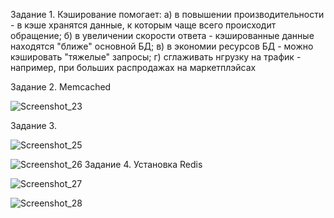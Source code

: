 Задание 1.
Кэширование помогает:
а) в повышении производительности - в кэше хранятся данные, к которым чаще всего происходит обращение;
б) в увеличении скорости ответа - кэшированные данные находятся "ближе" основной БД;
в) в экономии ресурсов БД - можно кэшировать "тяжелые" запросы;
г) сглаживать нгрузку на трафик - например, при больших распродажах на маркетплэйсах

Задание 2. Memcached

![Screenshot_23](https://user-images.githubusercontent.com/31319996/208237195-91a3987a-4b88-4c79-b065-ace1363670b5.jpg)

Задание 3.

![Screenshot_25](https://user-images.githubusercontent.com/31319996/208237205-802cf2bc-d504-49e6-857f-ff0526b09b03.jpg)

![Screenshot_26](https://user-images.githubusercontent.com/31319996/208237206-dfb3ff69-8744-4f31-ac27-1c9affab3cd7.jpg)
Задание 4. 
Установка Redis 

![Screenshot_27](https://user-images.githubusercontent.com/31319996/208237242-ea9e3632-e0df-44e6-8467-ee4c9584c77a.jpg)

![Screenshot_28](https://user-images.githubusercontent.com/31319996/208237246-fcf16220-6db7-4e10-92f0-18c904718f52.jpg)
